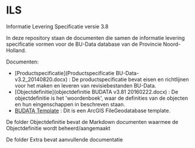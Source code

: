 ILS
===

Informatie Levering Specificatie versie 3.8

In deze repository staan de documenten die samen de informatie levering specificatie vormen voor de BU-Data database van de Provincie Noord-Holland.

Documenten:
* [Productspecificatie](Productspecificatie BU-Data-v3.2_20140820.docx) : De productspecificatie bevat eisen en richtlijnen voor het maken en leveren van revisiebestanden BU-Data.
* [Objectdefinitie](objectdefinitie BUDATA v3.81 20160222.docx) : De objectdefinitie is het 'woordenboek', waar de definities van de objecten en hun eingenschappen in beschreven staan.
* [BUDATA Template](BUDATA_3_8_Template.zip) : Dit is een ArcGIS FileGeodatabase template.

De folder Objectdefinitie bevat de Markdown documenten waarmee de Objectdefinitie wordt beheerd/aangemaakt

De folder Extra bevat aanvullende documentatie
